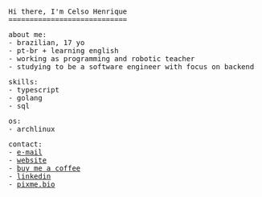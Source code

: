 <samp>
  Hi there, I'm Celso Henrique<br>
  ============================

  about me:<br>
    - brazilian, 17 yo<br>
    - pt-br + learning english<br>
    - working as programming and robotic teacher<br>
    - studying to be a software engineer with focus on backend

  skills:<br>
    - typescript<br>
    - golang<br>
    - sql<br>

  os:<br>
    - archlinux
  
  contact:<br>
    - <a href="mailto:celsohenrique367@gmail.com">e-mail</a><br>
    - <a href="https://nothiaki.github.io">website</a><br>
    - <a href="https://www.buymeacoffee.com/hiaki">buy me a coffee</a><br>
    - <a href="https://www.linkedin.com/in/hiaki/">linkedin</a><br>
    - <a href="https://www.pixme.bio/hiaki">pixme.bio</a>
</samp>
